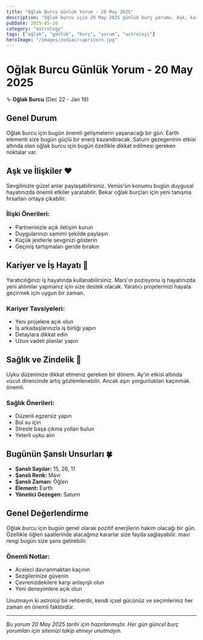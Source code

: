 ```yaml
---
title: "Oğlak Burcu Günlük Yorum - 20 May 2025"
description: "Oğlak burcu için 20 May 2025 günlük burç yorumu. Aşk, kariyer, sağlık ve şanslı sayılar."
pubDate: 2025-05-20
category: "astrology"
tags: ["oğlak", "günlük", "burç", "yorum", "astroloji"]
heroImage: "/images/zodiac/capricorn.jpg"
---
```


# Oğlak Burcu Günlük Yorum - 20 May 2025

♑ **Oğlak Burcu** (Dec 22 - Jan 19)

## Genel Durum

Oğlak burcu için bugün önemli gelişmelerin yaşanacağı bir gün. Earth elementi size bugün güçlü bir enerji kazandıracak. Saturn gezegeninin etkisi altında olan oğlak burcu için bugün özellikle dikkat edilmesi gereken noktalar var.

## Aşk ve İlişkiler ❤️

Sevgilinizle güzel anlar paylaşabilirsiniz. Venüs'ün konumu bugün duygusal hayatınızda önemli etkiler yaratabilir. Bekar oğlak burçları için yeni tanışma fırsatları ortaya çıkabilir.

### İlişki Önerileri:
- Partnerinizle açık iletişim kurun
- Duygularınızı samimi şekilde paylaşın
- Küçük jestlerle sevginizi gösterin
- Geçmiş tartışmaları geride bırakın

## Kariyer ve İş Hayatı 💼

Yaratıcılığınızı iş hayatında kullanabilirsiniz. Mars'ın pozisyonu iş hayatınızda yeni atılımlar yapmanız için size destek olacak. Yaratıcı projelerinizi hayata geçirmek için uygun bir zaman.

### Kariyer Tavsiyeleri:
- Yeni projelere açık olun
- İş arkadaşlarınızla iş birliği yapın
- Detaylara dikkat edin
- Uzun vadeli planlar yapın

## Sağlık ve Zindelik 🏥

Uyku düzeninize dikkat etmeniz gereken bir dönem. Ay'ın etkisi altında vücut direncinde artış gözlemlenebilir. Ancak aşırı yorgunluktan kaçınmak önemli.

### Sağlık Önerileri:
- Düzenli egzersiz yapın
- Bol su için
- Stresle başa çıkma yolları bulun
- Yeterli uyku alın

## Bugünün Şanslı Unsurları 🍀

- **Şanslı Sayılar:** 15, 26, 11
- **Şanslı Renk:** Mavi
- **Şanslı Zaman:** Öğlen
- **Element:** Earth
- **Yönetici Gezegen:** Saturn

## Genel Değerlendirme

Oğlak burcu için bugün genel olarak pozitif enerjilerin hakim olacağı bir gün. Özellikle öğlen saatlerinde alacağınız kararlar size fayda sağlayabilir. mavi rengi bugün size şans getirebilir.

### Önemli Notlar:
- Aceleci davranmaktan kaçının
- Sezgilerinize güvenin
- Çevrenizdekilere karşı anlayışlı olun
- Yeni deneyimlere açık olun

Unutmayın ki astroloji bir rehberdir, kendi içsel gücünüz ve seçimleriniz her zaman en önemli faktördür.

---

*Bu yorum 20 May 2025 tarihi için hazırlanmıştır. Her gün güncel burç yorumları için sitemizi takip etmeyi unutmayın.*
